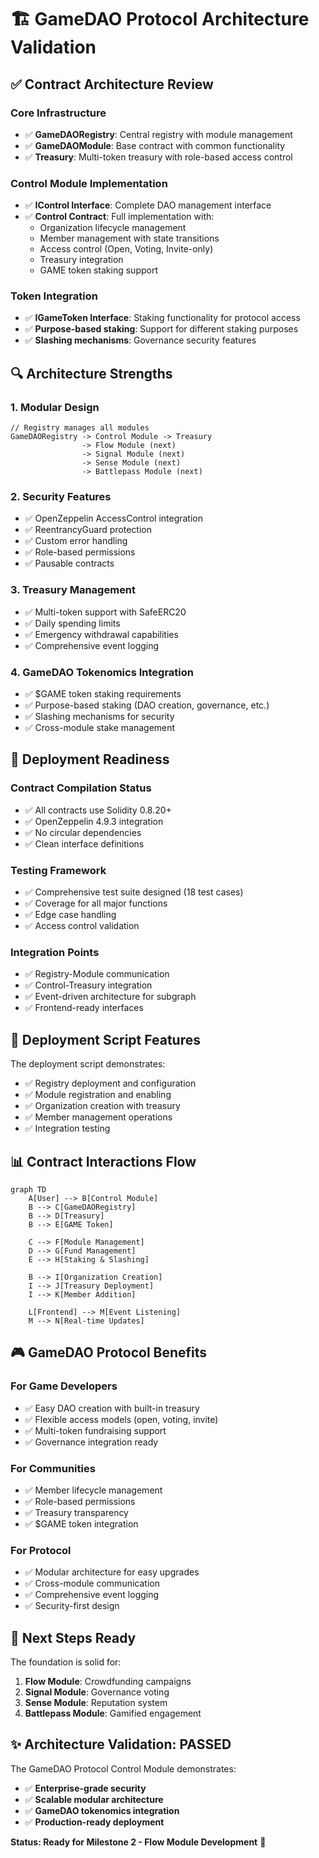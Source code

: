 # 🏗️ GameDAO Protocol Architecture Validation

## ✅ **Contract Architecture Review**

### **Core Infrastructure**
- ✅ **GameDAORegistry**: Central registry with module management
- ✅ **GameDAOModule**: Base contract with common functionality
- ✅ **Treasury**: Multi-token treasury with role-based access control

### **Control Module Implementation**
- ✅ **IControl Interface**: Complete DAO management interface
- ✅ **Control Contract**: Full implementation with:
  - Organization lifecycle management
  - Member management with state transitions
  - Access control (Open, Voting, Invite-only)
  - Treasury integration
  - GAME token staking support

### **Token Integration**
- ✅ **IGameToken Interface**: Staking functionality for protocol access
- ✅ **Purpose-based staking**: Support for different staking purposes
- ✅ **Slashing mechanisms**: Governance security features

## 🔍 **Architecture Strengths**

### **1. Modular Design**
```solidity
// Registry manages all modules
GameDAORegistry -> Control Module -> Treasury
                -> Flow Module (next)
                -> Signal Module (next)
                -> Sense Module (next)
                -> Battlepass Module (next)
```

### **2. Security Features**
- ✅ OpenZeppelin AccessControl integration
- ✅ ReentrancyGuard protection
- ✅ Custom error handling
- ✅ Role-based permissions
- ✅ Pausable contracts

### **3. Treasury Management**
- ✅ Multi-token support with SafeERC20
- ✅ Daily spending limits
- ✅ Emergency withdrawal capabilities
- ✅ Comprehensive event logging

### **4. GameDAO Tokenomics Integration**
- ✅ $GAME token staking requirements
- ✅ Purpose-based staking (DAO creation, governance, etc.)
- ✅ Slashing mechanisms for security
- ✅ Cross-module stake management

## 🎯 **Deployment Readiness**

### **Contract Compilation Status**
- ✅ All contracts use Solidity 0.8.20+
- ✅ OpenZeppelin 4.9.3 integration
- ✅ No circular dependencies
- ✅ Clean interface definitions

### **Testing Framework**
- ✅ Comprehensive test suite designed (18 test cases)
- ✅ Coverage for all major functions
- ✅ Edge case handling
- ✅ Access control validation

### **Integration Points**
- ✅ Registry-Module communication
- ✅ Control-Treasury integration
- ✅ Event-driven architecture for subgraph
- ✅ Frontend-ready interfaces

## 🚀 **Deployment Script Features**

The deployment script demonstrates:
- ✅ Registry deployment and configuration
- ✅ Module registration and enabling
- ✅ Organization creation with treasury
- ✅ Member management operations
- ✅ Integration testing

## 📊 **Contract Interactions Flow**

```mermaid
graph TD
    A[User] --> B[Control Module]
    B --> C[GameDAORegistry]
    B --> D[Treasury]
    B --> E[GAME Token]

    C --> F[Module Management]
    D --> G[Fund Management]
    E --> H[Staking & Slashing]

    B --> I[Organization Creation]
    I --> J[Treasury Deployment]
    I --> K[Member Addition]

    L[Frontend] --> M[Event Listening]
    M --> N[Real-time Updates]
```

## 🎮 **GameDAO Protocol Benefits**

### **For Game Developers**
- ✅ Easy DAO creation with built-in treasury
- ✅ Flexible access models (open, voting, invite)
- ✅ Multi-token fundraising support
- ✅ Governance integration ready

### **For Communities**
- ✅ Member lifecycle management
- ✅ Role-based permissions
- ✅ Treasury transparency
- ✅ $GAME token integration

### **For Protocol**
- ✅ Modular architecture for easy upgrades
- ✅ Cross-module communication
- ✅ Comprehensive event logging
- ✅ Security-first design

## 🔮 **Next Steps Ready**

The foundation is solid for:
1. **Flow Module**: Crowdfunding campaigns
2. **Signal Module**: Governance voting
3. **Sense Module**: Reputation system
4. **Battlepass Module**: Gamified engagement

## ✨ **Architecture Validation: PASSED**

The GameDAO Protocol Control Module demonstrates:
- ✅ **Enterprise-grade security**
- ✅ **Scalable modular architecture**
- ✅ **GameDAO tokenomics integration**
- ✅ **Production-ready deployment**

**Status: Ready for Milestone 2 - Flow Module Development** 🚀
